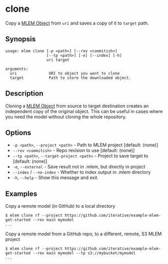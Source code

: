 # clone

Copy a [MLEM Object](/doc/user-guide/basic-concepts#mlem-objects) from `uri` and
saves a copy of it to `target` path.

## Synopsis

```usage
usage: mlem clone [-p <path>] [--rev <commitish>]
                  [--tp <path>] [-e] [--index] [-h]
                  uri target

arguments:
  uri              URI to object you want to clone
  target           Path to store the downloaded object.
```

## Description

Cloning a [MLEM Object](/doc/user-guide/basic-concepts#mlem-objects) from source
to target destination creates an independent copy of the original object. This
can be useful in cases where you need the model without cloning the whole
repository.

## Options

- `-p <path>`, `--project <path>` - Path to MLEM project [default: (none)]
- `--rev <commitish>` - Repo revision to use [default: (none)]
- `--tp <path>`, `--target-project <path>` - Project to save target to [default:
  (none)]
- `-e`, `--external` - Save result not in .mlem, but directly in project
- `--index` / `--no-index` - Whether to index output in .mlem directory
- `-h`, `--help` - Show this message and exit.

## Examples

Copy a remote model (in GitHub) to a local directory

```cli
$ mlem clone rf --project https://github.com/iterative/example-mlem-get-started --rev main mymodel
...
```

Copy a remote model from a GitHub repo, to a different, remote, S3 MLEM project

```cli
$ mlem clone rf --project https://github.com/iterative/example-mlem-get-started --rev main mymodel --tp s3://mybucket/mymodel
...
```

